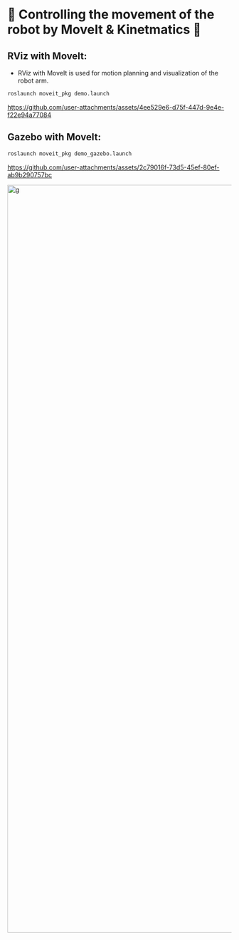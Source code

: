# 🦾 Controlling the movement of the robot by MoveIt & Kinetmatics 🦾


## RViz with MoveIt:
- RViz with MoveIt is used for motion planning and visualization of the robot arm.
```bash
roslaunch moveit_pkg demo.launch
```



https://github.com/user-attachments/assets/4ee529e6-d75f-447d-9e4e-f22e94a77084


## Gazebo with MoveIt:
```bash
roslaunch moveit_pkg demo_gazebo.launch
```

https://github.com/user-attachments/assets/2c79016f-73d5-45ef-80ef-ab9b290757bc



<img width="1680" alt="g" src="https://github.com/user-attachments/assets/2bfa0218-14f9-4306-89cb-5d3ff9e2ec6a">
